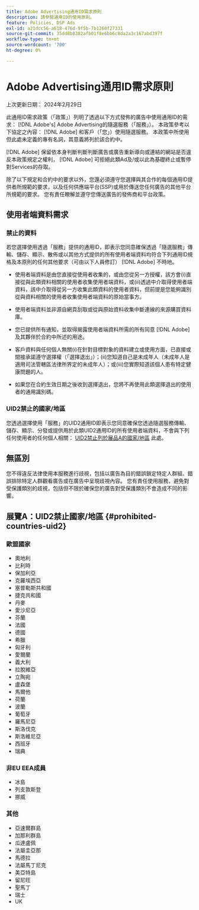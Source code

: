 ```yaml
---
title: Adobe Advertising通用ID需求原則
description: 請參閱通用ID的使用原則。
feature: Policies, DSP Ads
exl-id: a21dcc56-a618-476d-9f5b-7b1260f27331
source-git-commit: 35dd8b8302afb01f8e6bb6c8da2a3c167abd397f
workflow-type: tm+mt
source-wordcount: '700'
ht-degree: 0%

---
```


# Adobe Advertising通用ID需求原則

上次更新日期： 2024年2月29日

此通用ID需求政策（「政策」）列明了透過以下方式發佈的廣告中使用通用ID的需求： [!DNL Adobe's] Adobe Advertising的隨選服務（「服務」）。 本政策參考以下協定之內容： [!DNL Adobe] 和客戶（「您」）使用隨選服務。 本政策中所使用但此處未定義的專有名詞，其意義將列於該合約中。

[!DNL Adobe] 保留依本身判斷判斷判斷廣告或廣告重新導向或連結的網站是否違反本政策規定之權利， [!DNL Adobe] 可拒絕此類Ad及/或以此為基礎終止或暫停對Services的存取。

除了以下規定和合約中的要求以外，您還必須遵守您選擇與其合作的每個通用ID提供者所規範的要求，以及任何供應端平台(SSP)或用於傳送您任何廣告的其他平台所規範的要求。 您有責任瞭解並遵守您傳送廣告的發佈商和平台政策。

## 使用者端資料需求

### 禁止的資料

若您選擇使用透過「服務」提供的通用ID，即表示您同意確保透過「隨選服務」傳輸、儲存、顯示、散佈或以其他方式提供的所有使用者端資料均符合下列通用ID規格及本原則的任何其他要求（可由以下人員修訂） [!DNL Adobe] 不時地。

* 使用者端資料是由您直接從使用者收集的，或由您從另一方授權，該方會(i)直接從與此類資料相關的使用者收集使用者端資料，或(ii)透過中介取得使用者端資料，該中介取得從另一方收集此類資料的使用者資料，但前提是您能夠識別從與資料相關的使用者收集使用者端資料的原始當事方。

* 使用者端資料並非源自網頁刮取或從與原始資料收集中斷連線的來源購買資料庫。

* 您已提供所有通知，並取得揭露使用者端資料所需的所有同意 [!DNL Adobe] 及其夥伴於合約中所述的用途。

* 客戶資料與任何個人無關(i)在針對目標對象的資料建立或使用方面，已直接或間接承諾遵守選擇權（「選擇退出」）；(ii)您知道自己是未成年人（未成年人是適用司法管轄區法律所界定的未成年人）；或(iii)您實際知道該個人患有特定健康問題的人。

* 如果您在合約生效日期之後收到選擇退出，您將不再使用此類選擇退出的使用者的通用識別碼。

### UID2禁止的國家/地區

您透過選擇使用「服務」的UID2通用ID即表示您同意確保您透過隨選服務傳輸、儲存、顯示、分發或提供用於此類UID2通用ID的所有使用者端資料，不會與下列任何使用者的任何個人相關： [UID2禁止列於展品A的國家/地區](#prohibited-countries-uid2) 此處。

## 無區別

您不得違反法律使用本服務進行歧視，包括以廣告為目的錯誤鎖定特定人群組、錯誤排除特定人群觀看廣告或在廣告中呈現歧視內容。 您有責任使用服務，避免對受保護類別的歧視，包括但不限於確保您的廣告對受保護類別不會造成不同的影響。

## 展覽A：UID2禁止國家/地區 {#prohibited-countries-uid2}

### 歐盟國家

* 奧地利
* 比利時
* 保加利亞
* 克羅埃西亞
* 塞普勒斯共和國
* 捷克共和國
* 丹麥
* 愛沙尼亞
* 芬蘭
* 法國
* 德國
* 希臘
* 匈牙利
* 愛爾蘭
* 義大利
* 拉脫維亞
* 立陶宛
* 盧森堡
* 馬爾他
* 荷蘭
* 波蘭
* 葡萄牙
* 羅馬尼亞
* 斯洛伐克
* 斯洛維尼亞
* 西班牙
* 瑞典

### 非EU EEA成員

* 冰島
* 列支敦斯登
* 挪威

### 其他

* 亞速爾群島
* 加那利群島
* 瓜達盧佩
* 法屬圭亞那
* 馬德拉
* 法屬馬丁尼克
* 美亞特島
* 留尼旺
* 聖馬丁
* 瑞士
* UK
